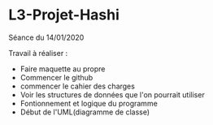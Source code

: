 # L3-Projet-Hashi

Séance du 14/01/2020

Travail à réaliser :

  - Faire maquette au propre
  - Commencer le github
  - commencer le cahier des charges
  - Voir les structures de données que l'on pourrait utiliser
  - Fontionnement et logique du programme
  - Début de l'UML(diagramme de classe)
  
 

